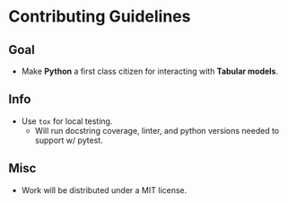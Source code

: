# Contributing Guidelines

## Goal
- Make **Python** a first class citizen for interacting with **Tabular models**.

## Info

- Use `tox` for local testing.
    - Will run docstring coverage, linter, and python versions needed to support w/ pytest.

## Misc
- Work will be distributed under a MIT license.